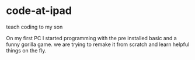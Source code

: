 # code-at-ipad
teach coding to my son

On my first PC I started programming with the pre installed basic and a funny gorilla game. we are trying to remake it from scratch and learn helpful things on the fly.

